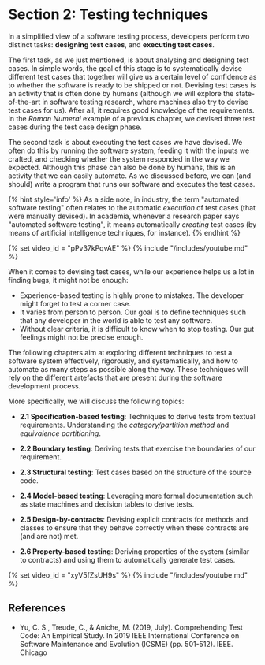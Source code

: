 # Section 2: Testing techniques

In a simplified view of a software testing process, 
developers perform two distinct tasks: **designing 
test cases**, and **executing test cases**.

The first task, as we just mentioned, 
is about analysing and designing test cases. In simple words, the goal of this stage 
is to systematically devise different test cases that together will give us a certain level 
of confidence as to whether the software is ready to be shipped or not. 
Devising test cases is an activity that is often done by humans 
(although we will explore the state-of-the-art in software testing research, where machines also try to devise test cases for us). 
After all, it requires good knowledge of the requirements. 
In the _Roman Numeral_ example of a previous chapter, we devised three test cases during the test case design phase.

The second task is about executing the test cases we have devised. 
We often do this by running the software system, feeding it with the inputs we crafted, 
and checking whether the system responded in the way we expected. 
Although this phase can also be done by humans, this is an activity that we can easily automate. 
As we discussed before, we can (and should) write a program that runs our software and executes the test cases.

{% hint style='info' %} 
As a side note, in industry, the term "automated software testing" often relates 
to the automatic *execution* of test cases (that were manually devised). 
In academia, whenever a research paper says "automated software testing", 
it means automatically *creating* test cases (by means of artificial intelligence techniques, for instance). 
{% endhint %}


{% set video_id = "pPv37kPqvAE" %}
{% include "/includes/youtube.md" %}


When it comes to devising test cases, while our experience helps us a lot in finding bugs, it might not be enough:

* Experience-based testing is highly prone to mistakes. The developer might forget to test a corner case.
* It varies from person to person. Our goal is to define techniques such that any developer in the world is able to test any software.
* Without clear criteria, it is difficult to know when to stop testing. Our gut feelings might not be precise enough.

The following chapters aim at exploring different techniques to test a software system effectively, rigorously, and systematically, 
and how to automate as many steps as possible along the way. 
These techniques will rely on the different artefacts that are present during the 
software development process.

More specifically, we will discuss the following topics:

* **2.1 Specification-based testing**: Techniques to derive tests from textual requirements. Understanding the _category/partition method_ and _equivalence partitioning_.

* **2.2 Boundary testing**: Deriving tests that exercise the boundaries of our requirement.

* **2.3 Structural testing**: Test cases based on the structure of the source code.

* **2.4 Model-based testing**: Leveraging more formal documentation such as state machines and decision tables to derive tests.

* **2.5 Design-by-contracts**: Devising explicit contracts for methods and classes to ensure that they behave correctly when these contracts are (and are not) met.

* **2.6 Property-based testing**: Deriving properties of the system (similar to contracts) and using them to automatically generate test cases.



{% set video_id = "xyV5fZsUH9s" %}
{% include "/includes/youtube.md" %}



## References


* Yu, C. S., Treude, C., & Aniche, M. (2019, July). Comprehending Test Code: An Empirical Study. In 2019 IEEE International Conference on Software Maintenance and Evolution (ICSME) (pp. 501-512). IEEE. Chicago
